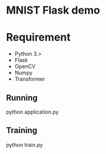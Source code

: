 # MNIST Flask demo 
# Requirement
  * Python 3.>
  * Flask
  * OpenCV
  * Numpy
  * Transformer
## Running
python application.py
## Training
python train.py

